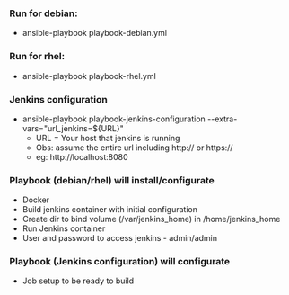 ### Run for debian:

- ansible-playbook playbook-debian.yml 

### Run for rhel:

- ansible-playbook playbook-rhel.yml

### Jenkins configuration

- ansible-playbook playbook-jenkins-configuration --extra-vars="url_jenkins=${URL}"
  - URL = Your host that jenkins is running
  - Obs: assume the entire url including http:// or https://
  - eg: http://localhost:8080


### Playbook (debian/rhel) will install/configurate

- Docker
- Build jenkins container with initial configuration
- Create dir to bind volume (/var/jenkins_home) in /home/jenkins_home
- Run Jenkins container
- User and password to access jenkins - admin/admin

### Playbook (Jenkins configuration) will configurate

- Job setup to be ready to build





